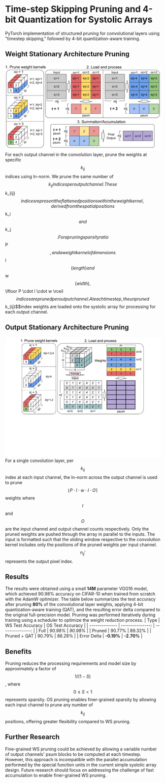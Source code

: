 # Time-step Skipping Pruning and 4-bit Quantization for Systolic Arrays
PyTorch implementation of structured pruning for convolutional layers using "timestep skipping," followed by 4-bit quantization-aware training.

## Weight Stationary Architecture Pruning
![ws_prune](images/ws_prune.png)
For each output channel in the convolution layer, prune the weights at specific $$k_{ij}$$​ indices using ln-norm. We prune the same number of $$k_{ij} indices per output channel. These $$k_{ij}$$​​ indices represent the flattened positions within the weight kernel, derived from the spatial positions $$k_i$$​ and $$k_j$$​. For a pruning sparsity ratio $$P$$, and a weight kernel of dimensions $$l$$ (length) and $$w$$ (width), $$\lfloor P \cdot l \cdot w \rceil$$ indices are pruned per output channel. At each timestep, the unpruned $$k_{ij}$$​ index weights are loaded onto the systolic array for processing for each output channel.

## Output Stationary Architecture Pruning
![os_prune](images/os_prune.png)
For a single convolution layer, per $$k_{ij}$$ index at each input channel, the ln-norm across the output channel is used to prune $$\lfloor P \cdot l \cdot w \cdot I \cdot O\rceil$$ weights where $$I$$ and $$O$$ are the input channel and output channel counts respectively. Only the pruned weights are pushed through the array in parallel to the inputs. The input is formatted such that the sliding window respective to the convolution kernel includes only the positions of the pruned weights per input channel. $$n_{ij}'$$ represents the output pixel index. 

## Results
The results were obtained using a small **14M** parameter VGG16 model, which achieved 90.98% accuracy on CIFAR-10 when trained from scratch with the AdamW optimizer. The table below summarizes the test accuracy after pruning **80%** of the convolutional layer weights, applying 4-bit quantization-aware training (QAT), and the resulting error delta compared to the original full-precision model. Pruning was performed iteratively during training using a scheduler to optimize the weight reduction process.
| Type           | WS Test Accuracy | OS Test Accuracy |
| -------------- | ---------------: | ---------------: |
| Full           | *90.98%*         | *90.98%*         |
| Pruned         | 90.77%           | 89.32%           |
| Pruned + QAT   | 90.79%           | 88.28%           |
| Error Delta    | **-0.19%**       | **-2.70%**       |

## Benefits
Pruning reduces the processing requirements and model size by approximately a factor of $$1/(1−S)$$, where $$0 \leq S \lt 1$$ represents sparsity. OS pruning enables finer-grained sparsity by allowing each input channel to prune any number of $$k_{ij}$$ positions, offering greater flexibility compared to WS pruning.

## Further Research
Fine-grained WS pruning could be achieved by allowing a variable number of output channels' psum blocks to be computed at each timestep. However, this approach is incompatible with the parallel accumulation performed by the special function units in the current simple systolic array design. Future research should focus on addressing the challenge of fast accumulation to enable finer-grained WS pruning.

